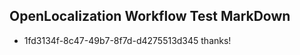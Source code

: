 ## OpenLocalization Workflow Test MarkDown
* 1fd3134f-8c47-49b7-8f7d-d4275513d345 
thanks!<!--HONumber=Feb16_HO4-->
